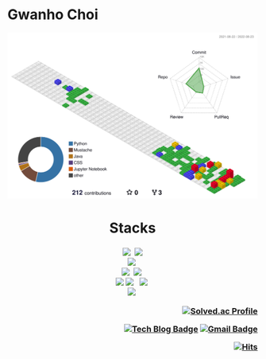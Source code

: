 # Gwanho Choi
  
![](./profile-3d-contrib/profile-gitblock.svg)

<h1 align="center">Stacks<h3>

<p align="center">
    <img src="https://img.shields.io/badge/Java-007396?style=flat-square&logo=Java&logoColor=white"/></a>&nbsp 
    <img src="https://img.shields.io/badge/Javascript-ffb13b?style=flat-square&logo=javascript&logoColor=white"/></a>  
  <br>   
    <img src="https://img.shields.io/badge/SpringBoot-6DB33F?style=flat-square&logo=Spring&logoColor=white"/></a>&nbsp 
  <br>
    <img src="https://img.shields.io/badge/Mysql-E6B91E?style=flat-square&logo=MySql&logoColor=white"/></a>&nbsp 
    <img src="https://img.shields.io/badge/oracle-F80000?flat-square&logo=oracle&logoColor=white">&nbsp
  <br>
    <img src="https://img.shields.io/badge/vue.js-4FC08D?style=flat-square&logo=vue.js&logoColor=white">
    <img src="https://img.shields.io/badge/HTML5-E34F26?style=flat-square&logo=HTML5&logoColor=white"/></a> &nbsp
    <img src="https://img.shields.io/badge/css-1572B6?style=flat-square&logo=css3&logoColor=white"/></a>&nbsp 
  <br>
    <img src="https://img.shields.io/badge/aws-333664?style=flat-square&logo=amazon-aws&logoColor=white"/></a>&nbsp
  
</p>
 


<div align="right">


[![Solved.ac
Profile](http://mazassumnida.wtf/api/mini/generate_badge?boj=rhksghsss)](https://solved.ac/rhksghsss)

[![Tech Blog Badge](http://img.shields.io/badge/-Tech%20blog-black?style=flat-square&logo=github&link=https://dev-choee.tistory.com/)](https://dev-choee.tistory.com/)
[![Gmail Badge](https://img.shields.io/badge/Gmail-d14836?style=flat-square&logo=Gmail&logoColor=white&link=mailto:rhksgh99@gmail.com)](mailto:rhksgh99@gmail.com)


 [![Hits](https://hits.seeyoufarm.com/api/count/incr/badge.svg?url=https%3A%2F%2Fgithub.com%2Fdev-choee%2Fhit-counter&count_bg=%2385D44A&title_bg=%231A5533&icon=deno.svg&icon_color=%230DA411&title=hits&edge_flat=false)](https://hits.seeyoufarm.com)
 
 </div>

